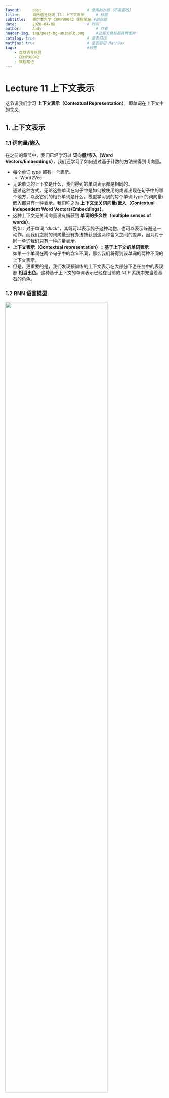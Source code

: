 ```yaml
---
layout:     post   				    # 使用的布局（不需要改）
title:      自然语言处理 11：上下文表示   	# 标题 
subtitle:   墨尔本大学 COMP90042 课程笔记 #副标题
date:       2020-04-08 				# 时间
author:     Andy 						# 作者
header-img: img/post-bg-unimelb.png 	#这篇文章标题背景图片
catalog: true 						# 是否归档
mathjax: true                       # 是否启用 MathJax
tags:								#标签
    - 自然语言处理
    - COMP90042
    - 课程笔记
---
```


# Lecture 11 上下文表示

这节课我们学习 **上下文表示（Contextual Representation）**，即单词在上下文中的含义。

## 1. 上下文表示
### 1.1 词向量/嵌入
在之前的章节中，我们已经学习过 **词向量/嵌入（Word Vectors/Embeddings）**，我们还学习了如何通过基于计数的方法来得到词向量。

* 每个单词 type 都有一个表示。
  * Word2Vec
* 无论单词的上下文是什么，我们得到的单词表示都是相同的。  
  通过这种方式，无论这些单词在句子中是如何被使用的或者出现在句子中的哪个地方，以及它们的相邻单词是什么，模型学习到的每个单词 type 的词向量/嵌入都只有一种表示。我们称之为 **上下文无关词向量/嵌入（Contextual Independent Word Vectors/Embeddings）**。
* 这种上下文无关词向量没有捕获到 **单词的多义性（multiple senses of words）**。  
  例如：对于单词 “$\textit{duck}$”，其既可以表示鸭子这种动物，也可以表示躲避这一动作。而我们之前的词向量没有办法捕获到这两种含义之间的差异，因为对于同一单词我们只有一种向量表示。
* **上下文表示（Contextual representation）$=$ 基于上下文的单词表示**  
  如果一个单词在两个句子中的含义不同，那么我们将得到该单词的两种不同的上下文表示。
* 但是，更重要的是，我们发现预训练的上下文表示在大部分下游任务中的表现都 **相当出色**。这种基于上下文的单词表示已经在目前的 NLP 系统中充当着基石的角色。

### 1.2 RNN 语言模型

<img src="http://andy-blog.oss-cn-beijing.aliyuncs.com/blog/2020-06-17-WX20200617-155248%402x.png" width="80%">

所以，我们应当如何学习到这种上下文表示呢？

这里，我们有一个 RNN 语言模型：“$\textit{a cow eats grass}$”。这里，RNN 模型试图预测下一个单词：给定单词 “$\textit{a}$”，RNN 模型试图预测下一个单词 “$\textit{cow}$”；给定单词 “$\textit{cow}$”，它试图预测下一个单词 “$\textit{eats}$” 等等。

下面是一个简单的 RNN 语言模型：

<img src="http://andy-blog.oss-cn-beijing.aliyuncs.com/blog/2020-06-17-WX20200617-160232%402x.png" width="90%">

模型一共 3 层：输入层是单词的 one-hot 向量；隐藏层作为中间层；输出层用于预测下一个单词。其中，隐藏层的计算公式如右边所示：其接受前一个时间步（time-step）的隐藏状态 $s_{i-1}$，并结合当前输入 $x_i$，然后加上一个偏置项 $b$，然后输入一个非线性激活函数 $\tanh$，然后我们得到当前时间步的隐藏状态 $s_i$；之后，我们将当前时间步的隐藏状态 $s_i$ 输入到一个 $\mathrm{softmax}$ 函数中，得到词汇表中的所有单词的在当前时间步的概率分布。

我们知道，词嵌入对应上面的矩阵 $W_x$，我们可以将隐藏状态 $s_i$ 从某种程度上解释为当前单词的上下文表示。为什么可以这样解释呢？假设当前输入单词为 “$\textit{eats}$”，我们计算出该单词的隐藏状态，该 隐藏状态不仅捕获了单词 “$\textit{eats}$” 的信息，而且还包括之前见过的历史单词：“$\textit{a}$” 和 “$\textit{cow}$”。所以，我们可以将 RNN 语言模型中的隐藏状态从某种程度上视为一种上下文单词表示。

那么，问题解决了吗？

* 几乎解决了，但是还没有完全解决。因为该 RNN 语言模型得到的单词的上下文表示仅仅捕获了该单词左边的上下文。  
  例如：对于单词 “$\textit{cow}$”，其隐藏状态仅仅捕获了其前面出现过的单词 “$\textit{a}$” 的信息，而没有捕获到其后面出现的单词 “$\textit{eats}$” 的信息。

* 解决方案：使用 **双向 RNN（bidirectional RNN）**模型替代。

### 1.3 双向 RNN

现在，我们来看一下如何利用双向 RNN 模型来捕获当前单词左右两侧的上下文信息，从而得到当前单词的上下文表示。

<img src="http://andy-blog.oss-cn-beijing.aliyuncs.com/blog/2020-06-17-WX20200617-162852%402x.png" width="90%">

我们有一个简单的 RNN1，和之前一样，我们有句子 “$\textit{a cow eats grass}$”。其中，$s_0, s_1, s_2, s_3$ 表示每个单词 $x_i$ 的前一个时间步的隐藏状态，即 $s_{i-1}$；输出的当前隐藏状态 $s_i$ 捕获了基于之前单词的上下文表示。然后，我们可以简单地添加一个反向 RNN2，从右向左进行，以捕获当前单词右边的上下文单词，同样，我们会得到一个输出的当前隐藏状态 $u_i$。然后，我们可以连接前向和后向两个 RNN 的隐藏状态 $s_i$ 和 $u_i$，从而得到一个同时捕获了当前单词两侧上下文单词信息的词表示。

还是以单词 “$\textit{cow}$” 为例，我们的预测单词为 “$\textit{eats}$”。这里，当前单词 “$\textit{cow}$” 的上下文表示由两部分构成：其中指向预测单词 “$\textit{eats}$” 的蓝色箭头表示隐藏状态 $s_2$ 捕获的左边的上下文单词 “$\textit{a}$” 的信息，而指向预测单词 “$\textit{eats}$” 的红色箭头表示隐藏状态 $u_1$ 捕获的右边的上下文单词 “$\textit{eats}$” 和 “$\textit{grass}$” 的信息。

所以，通过双向 RNN 模型，我们可以得到同时包含当前单词两侧信息的上下文表示，并且，无需另外设计新的模型或者架构。

## 2. ELMo

双向 RNN 这种思路也启发了 **ELMo** 模型：它是一种非常流畅自然的单词上下文表示模型，并且在大部分的 NLP 任务中都取得了非常好的效果。

### 2.1 ELMo：基于语言模型的嵌入

**ELMo** 表示 **基于语言模型的嵌入（Embeddings from Language Models）**。
* Peters et al. (2018): <https://arxiv.org/abs/1802.05365v2>
* ELMo 在一个包含 1B（10 亿）单词的语料库上训练了一个双向多层 LSTM 语言模型。
* 它结合了来自 LSTM 的 **多层（multiple layers）**的隐藏状态，并用于下游任务中。
  * 这是 ELMo 的创新点之一：因为之前关于预训练模型的上下文表示研究只使用了顶层的信息，因此并没有在性能上获得太大提升。而对于 ELMo，假如我们使用了一个 2 层的 LSTM，那么我们将同时使用第一层和第二层的 LSTM 的输出。
* 最重要的是，研究发现，仅仅通过增加一些预训练的上下文词嵌入，就能在大部分的 NLP 任务中取得较大提升。

### 2.2 ELMo 架构

* LSTM 层数 $= 2$
* LSTM 隐藏层维度 $= 4096$
* 使用 **字符级的卷积神经网络（Character CNN）**来创建词嵌入。
  * 没有未知单词
  
  <img src="http://andy-blog.oss-cn-beijing.aliyuncs.com/blog/2020-06-17-WX20200617-174212%402x.png" width="60%">

  例如：对于单词 “$\textit{Playing}$”，相比直接创建一个该单词的词嵌入，ELMo 选择将其 token 化为一个个英文字母：“$\textit{P}$”、“$\textit{l}$”、“$\textit{a}$”、“$\textit{y}$”、“$\textit{i}$”、“$\textit{n}$”、“$\textit{g}$”。然后我们学习得到单词中每个字母的字符嵌入，并且在其前后添加 paddings 以保证最终得到的单词嵌入的长度一致。然后将其喂给一个带最大池化层的 CNN 模型，来创建一个基于字符嵌入的单词 “$\textit{Playing}$” 的表示。

  <br>

  那么，为什么要这样做呢？因为这样可以基本解决未知单词的问题。例如：假设我们在语料库中没有见过单词 “$\textit{Playing}$”，那么当遇到这个单词时，我们需要另外用一个未知单词嵌入来表示它。而如果我们将其分解为字符嵌入，那么只要我们的语料库中包含了这些字符，我们就不会遇到未知单词的问题。通常，这种方法很简单，因为组成单词的字符通常都是有限的（例如：不考虑大小写的话，英文单词都是由 26 个字母组成）。所以，这是一种可以避免未知单词问题的方法。

### 2.3 提取上下文表示

当我们在 10 亿单词语料库上对该双向 LSTM 模型进行预训练之后，我们如何提从中提取单词的上下文表示呢？我们又该如何将我们提取到的上下文表示用于下游任务呢？

<img src="http://andy-blog.oss-cn-beijing.aliyuncs.com/blog/2020-06-17-WX20200617-181407%402x.png">

这里，我们有一个已经训练好的 ELMo 模型。然后假设现在我们有一个句子：“$\textit{Let's stick to}$”，我们希望得到单词 “$\textit{stick}$” 的上下文表示。首先，我们将句子中的单词分别喂给 ELMo 中的前向语言模型和后向语言模型。

<img src="http://andy-blog.oss-cn-beijing.aliyuncs.com/blog/2020-06-17-WX20200617-182424%402x.png">

之后，我们观察两个语言模型中的所有 LSTM 层的隐藏状态，并且将两个模型中对应的每一层的隐藏状态以及输出层的词嵌入连接起来。然后，我们对每一层得到的连接向量进行加权求和（这里假设对应层的权重分别为 $s_2, s_1, s_0$，关于权重值的选择我们将在后面进行介绍）。然后我们将得到单词 “$\textit{stick}$” 在这里的上下文 “$\textit{Let's stick to}$” 中的上下文嵌入表示。

可以看到，整个过程很简单：我们从两个方向的语言模型中提取所有层的隐藏状态，并对其进行连接，然后加权求和即可。

### 2.4 下游任务：词性标注

<img src="http://andy-blog.oss-cn-beijing.aliyuncs.com/blog/2020-06-17-WX20200617-183414%402x.png" width="80%">

那么，我们如何将得到的上下文表示用于下游任务呢？

这里，我们有一个利用 RNN 进行 **词性标注（POS Tagging）**的任务：

给定一个句子 “$\textit{let's stick to improvisation}$”，我们试图对其中的每个单词进行词性标注，例如：单词 “$\textit{let's}$” 对应的 POS 为 “VERB”，我们希望得到单词 “$\textit{stick}$” 的 POS。

非常简单，我们简单地将基于 ELMo 得到的单词 “$\textit{stick}$” 的上下文表示和其在下游任务中的词嵌入进行连接。例如：这里，我们的下游任务中是一个简单的 RNN 模型，我们只需要在原始的隐藏状态 $s_i$ 的计算公式的基础上：将当前单词的嵌入 $W_x x_i$（其中，$x_i$ 为当前输入单词的 one-hot 向量，$W_x$ 为嵌入矩阵），连接一个基于 ELMo 得到的当前单词的嵌入 $e_i$ 即可。然后我们将得到的隐藏状态 $s_i$ 喂给 RNN 模型，然后像正常 RNN 模型一样进行训练即可。

当然，通常我们不会对 ELMo 中的语言模型进行训练，我们固定其隐藏状态，即双向 LSTM 中的参数，我们要学习的只是 ELMo 中的最后一步加权求和时的权重参数（即之前提到的 $s_2, s_1, s_0$）。在我们的词性标注任务开始时，我们将这些权重设置为一些随机值，然后我们根据任务的表现来更新这些权重，即我们利用下游任务来学习如何对 ELMo 中这些不同层的隐藏状态的连接向量进行线性组合，即如何选择权重来对连接向量进行加权求和。所以，实际上模型学习到的参数就是由这些权重值所组成的向量。

### 2.5 ELMo 的表现如何？

以下是 ELMo 在一些任务中的表现：

<img src="http://andy-blog.oss-cn-beijing.aliyuncs.com/blog/2020-06-17-WX20200617-200222%402x.png" width="80%">

* SQuAD：一个非常著名的问答数据集（QA）
* SNLI：文本蕴含数据集（textual entailment）
* SRL：语义角色标注数据集（semantic role labelling）
* Coref：共指消解数据集（coreference resolution）
* NER：命名实体识别数据集（named entity recognition）
* SST-5：情感分析数据集（sentiment analysis）

左侧是 ELMo 之前的一些其他方法在这些任务上的最佳表现，右侧第一列是 BASELINE 方法的表现。作者所做的就是提取文档中每个句子的上下文表示，然后给每个单词连接上 ELMo 的上下文嵌入，对应右侧第二列 ELMo + BASELINE 的表现。可以看到，在大部分任务上都有显著提升。这里，我们并没有改变原有模型的架构，我们只是加入了一些单词的上下文嵌入信息，同时，也没有额外引入过多参数，因为学习的参数只是那些隐藏状态连接向量的权重（仅仅相当于 ELMo 模型的层数）。

### 2.6 其他发现

* **低层表示 $=$ 捕获句法（syntax）信息**  
  一个有趣的发现是低层的表示（例如：第一层 LSTM 中的隐藏状态）倾向于捕获更多关于该单词的句法信息。因此，非常适用于 **词性标注 (POS tagging)** 、**命名实体识别 (NER)** 等任务。

  <br>

* **高层表示 $=$ 捕获语义（semantics）信息**  
  第二层 LSTM 中的隐藏状态捕获到的更多是关于单词语义方面的信息，因此，更适用于一些理解相关任务，例如：**问答系统 (QA)** 、**文本蕴含 (textual entailment)** 、**情感分析 (sentiment analysis)** 等等。

那么，这些特性是如何被发现的呢？

很简单，只需要观察一下如何解释从文本中学习到的关于隐藏状态连接向量的权重。例如：当下游任务是词性标注时，我们会发现第一层 LSTM 学习到的隐藏状态连接向量的权重值往往非常大；而在下游任务是情感分析时，我们会发现第二层 LSTM 学习到的隐藏状态连接向量的权重值非常大。

### 2.7 上下文 vs. 上下文无关

这里是一些关于上下文表示和上下文无关表示的定性分析，我们可以看一下两种方式学习到的词义有什么差别：

<img src="http://andy-blog.oss-cn-beijing.aliyuncs.com/blog/2020-06-17-WX20200617-204530%402x.png" width="90%">

我们有一些上下文无关的 GloVe 词嵌入，可以看到对于单词 “$\textit{play}$”，我们可以得到一些最相近的单词，例如：“$\textit{playing}$”、“$\textit{game}$”、“$\textit{games}$” 等，这些单词的 GloVe 嵌入都和单词 “$\textit{play}$” 的 GloVe 嵌入相似度非常高。

但是，对于 ELMo，我们可以用它返回一些相似的句子，在这些句子中，给定的目标单词具有相同的词义。例如：对于单词 “$\textit{play}$”，在我们的第一个源句子的上下文中，它表示运动方面的含义，如果我们计算其上下文嵌入，然后计算 “$\textit{play}$” 在其他句子中的上下文嵌入，并与第一个源句子得到的上下文嵌入进行比较，我们会发现一些最相近的句子，在这些句子中，“$\textit{play}$” 具有和第一个源句子中相同的上下文含义，即同样表示运动方面的含义。而在第二个源句子中，“$\textit{play}$” 的含义则与戏剧方面相关，因此，ELMo 得到的最相近的句子中的 “$\textit{play}$” 含义同样与戏剧方面相关。

这种在不同上下文中含义上的差异是在上下文无关的词嵌入（例如：GloVe）中无法体现出来的。此外，从这个例子中，我们也可以学到如何简单地将这种上下文表示的词嵌入应用到 **词义消歧（word sense disambiguation）**任务中。

### 2.8 RNN 的缺点

但是，ELMo 同样存在一些缺点，因为其使用的是基于 RNN 模型的方法。

* 序列处理（Sequential processing）：难以扩展到非常大的语料库和模型上。  
  由于使用 RNN，序列处理是不可避免的步骤。当我们想要计算句子中最后一个单词的上下文表示时，我们无法立即直接进行计算，我们需要先计算句子中倒数第二个单词的上下文表示，而这又需要我们先计算句子中倒数第三个单词的上下文表示。所以，由于 RNN 的特性，我们必须从句子的第一个单词开始依次计算单词的上下文表示。因此，基于 RNN 的方法很难扩展到非常大的语料库和模型上。

  <br> 

* RNN 模型是从左向右运行的（只能捕获到单侧的上下文信息）。  
  原始的 RNN 模型是单向的，因此我们只能捕获到目标单词左侧的上下文信息。RNN 的这种设计理念是基于我们希望得到一个格式正确的句子概率，我们希望计算得到的所有可能句子的概率之和为 1，因此 RNN 被设计为从左向右的单向语言模型。但这样带来的问题是我们无法捕获目标单词另一侧的上下文信息。

  <br>

* 双向 RNN（Bidirectional RNN）可以在一定程度上解决这个问题，但是它只能捕获到表面的双向表示的交互信息。因为在处理单词的时候，ELMo 中的前向 RNN 模型和后向 RNN 模型彼此之间并不存在交互。我们只是对这两个独立的 RNN 的输出进行了简单地连接操作。

## 3. BERT

因此，我们将继续介绍一种更加高效的上下文表示的学习模型：**BERT**，它是目前为止表现最好的模型之一。

### 3.1 BERT

**BERT** 意为 **基于 Transformers 的双向编码器表示（Bidirectional Encoder Representations from Transformers）**。

* Devlin et al. (2019): <https://arxiv.org/abs/1810.04805>

* BERT 使用 **自注意力网络（self-attention networks）**，又称 **Transformers**，来捕获单词之间的依赖关系。
  * 这种方式的主要优点在于无需进行序列处理。  
    不同于基于 RNN 模型的 ELMo，我们可以使用 BERT 直接计算句子中某个单词的上下文嵌入而不必先计算其前面单词的嵌入。因此，可以很容易扩展到非常大的语料库上。
* BERT 还使用 **掩码语言模型（masked language model）**来捕获深度双向表示。  
  在之前的 ELMo 中，我们看到其只捕获了表面的双向表示，因为前向和后向语言模型之间是相互独立的。而在 BERT 中，我们稍后将看到 Transformers 使用单个模型同时捕获两个方向的上下文信息。
* 失去了生成语言的能力。  
  BERT 无法单独进行语言生成任务，它无法计算有效的句子概率，也无法从左至右生成句子。
* 但是，这不是一个很大的问题，如果我们的目标只是学习单词的上下文表示。  
  如果我们的目标只是高效地生成单词的双向上下文表示，那么 BERT 无法生成语言并非一个很大的问题，因为我们可以将其与其他语言模型结合来实现语言生成。

### 3.2 ELMo vs. BERT 架构对比

这里是 ELMo 和 BERT 的架构图表示：

<img src="http://andy-blog.oss-cn-beijing.aliyuncs.com/blog/2020-06-17-WX20200617-222108%402x.png" width="80%">

上面是 ELMo 的架构图，其中下面的黄色方块表示输入单词。可以看到，ELMo 具有一个从左至右的 LSTM 和一个从右至左的 LSTM 模型，我们将单词序列分别输入给这两个 RNN 语言模型，然后我们将两个模型输出的隐藏状态向量进行连接得到双向的上下文信息。但是，这两个 LSTM 语言模型在处理单词的过程中并没有任何交互。

<img src="http://andy-blog.oss-cn-beijing.aliyuncs.com/blog/2020-06-17-WX20200617-233519%402x.png" width="90%">

上面是 BERT 的架构，其中每个蓝色椭圆表示 Transformer。假设现在我们要计算第二个单词 $E_2$ 的上下文表示，Transformer 会查看单词 $E_2$ 周围的所有上下文单词，即从 $E_1$ 到 $E_N$ 的整个单词序列，然后计算一个集合表示（aggregate representation）作为单词 $E_2$ 的上下文表示。然后我们会经过一系列的 Transformers，每一层都执行类似的操作，例如：第二层的 Transformers 会将所有第一层 Transformers 的输出作为输入，并将它们结合起来，计算得到最终的上下文表示 $T_2$。由于这里我们使用单个模型来捕获两个方向的上下文信息，模型可以捕获到不同的两侧上下文单词之间更深层次的关系。

### 3.3 目标 1：掩码语言模型

我们前面提到过 BERT 使用了 **掩码语言模型（Masked Language Model）**。

* 随机 “掩去（mask）” $k\%$ 的 tokens。
* BERT 的目标：正确预测出被掩去的单词（masked words）。

例如，现在我们有以下句子：

<img src="http://andy-blog.oss-cn-beijing.aliyuncs.com/blog/2020-06-17-WX20200617-235428%402x.png" width="80%">

首先，我们在预处理时随机 “掩去” 两个单词：“$\textit{lecture}$” 和 “$\textit{and}$”，将它们用 “$\text{[MASK]}$” 代替。然后，我们将处理后的句子喂给 BERT，然后训练 BERT 并让其预测这两个 “$\text{[MASK]}$” 所对应的原始单词。这个过程和 RNN 语言模型有些类似，在 RNN 语言模型中，我们同样需要预测单词，只是由于 RNN 是单向模型，我们在预测第一个 “$\text{[MASK]}$” 所对应的原始单词时，我们将只基于其左侧的上下文单词信息 “$\textit{Today}$”、“$\textit{we}$”、“$\textit{have}$”、“$\textit{a}$” 来预测单词 “$\textit{lecture}$”，而并没有使用其右侧的上下文信息。这里的掩码语言模型的不同在于，我们将同时使用两侧的上下文单词信息来进行预测。

### 3.4 目标 2：预测下一个句子

BERT 的第二个目标是预测接下来的句子。

* 这使得 BERT 可以学习句子之间的关系。
* BERT 的目标是预测句子 B 是否紧跟在句子 A 后面。
* 这个预训练目标对于需要分析句子对的下游应用（例如：文本蕴含、句子相似度）非常有用。

<img src="http://andy-blog.oss-cn-beijing.aliyuncs.com/blog/2020-06-17-WX20200618-001327%402x.png">

例如，在上面左边的两个句子，我们希望 BERT 的预测结果是句子 B 是句子 A 的下句，因为两个句子之间的衔接非常自然；而对于右边的两个句子，我们希望 BERT 的预测结果是句子 B 不是句子 A 的下句，因为二者没什么直接关系。

我们并不需要专门的带标签数据，因为对于正样本，我们只需要给定一个语料库，然后从中选取两个相邻的句子，就可以得到 “IsNextSentence” 标签的句子对。对于负样本，我们只需要随机选取一个句子，然后再从语料库中随机抽样得到另一个句子，即可得到 “NotNextSentence” 标签的句子对。因此，我们不需要专门准备一个带标签的数据集。

### 3.5 训练/模型细节

* BERT 使用 WordPiece (subword) Tokenisation  
  类似之前在文本预处理中学过的 BPE（Byte-Pair Encoding） 算法，不同点在于，WordPiece 基于概率生成新的 subword 而不是下一最高频字节对。

* BERT 使用多层 Transformers 来学习上下文表示。
* 模型训练在 Wikipedia+BookCorpus 上完成。
* 训练需要在多个 GPU 上运行好几天。

### 3.6 BERT 微调（Fine-Tuning）

<img src="http://andy-blog.oss-cn-beijing.aliyuncs.com/blog/2020-06-18-WX20200618-130026%402x.png">

首先，在一个大的语料库上对 BERT 进行预训练，这一步是无监督学习，因为这里的目标任务是掩码语言模型和预测下一个句子，我们无需准备带标签数据集。因此，我们基于这两个任务在一个很大的语料库（例如：Wikipedia+BookCorpus）上对 BERT 进行预训练。

一旦预训练完成之后，假如我们希望将基于 BERT 的上下文表示应用到下游任务中，例如现在我们有一个垃圾邮件检测任务，我们有一个由邮件信息和类别标签组成的垃圾邮件分类数据集。我们要做的就是将数据集中的邮件信息喂给 BERT，得到这些邮件信息的上下文表示，然后，我们在 BERT 之上再增加一个分类器层用于分类。所以，我们将 BERT 输出的词上下文表示输入分类器（例如：多层感知器）进行分类。然后在训练时，我们可以同时更新分类器和 BERT 内部的参数。

### 3.7 例子：垃圾邮件检测

现在，让我们来看一下具体如何利用 BERT 实现垃圾邮件检测。

<img src="http://andy-blog.oss-cn-beijing.aliyuncs.com/blog/2020-06-18-WX20200618-131054%402x.png" width="70%">

在 BERT 的数据集预处理过程中，我们需要做的是在数据集中的每个句子前面加上一个特殊的 token “$[\text{CLS}]$”，然后将整个句子喂给 BERT。我们有很多 ENCODER 层，每一个 ENCODER 都是一个 Transformer，然后，BERT 会返回每个输入单词 token 的上下文表示。现在，所有这些词嵌入都是基于上下文的，因为我们通过多层 Transformer 的注意力机制整合了所有输入单词的信息。

<img src="http://andy-blog.oss-cn-beijing.aliyuncs.com/blog/2020-06-18-WX20200618-132518%402x.png">

然后，我们仅将 “$[\text{CLS}]$” 这一个 token 的上下文表示输入分类器层（忽略其他单词的上下文表示），分类器层可以是由简单的前馈神经网络加上 softmax 分类器组成，然后进行垃圾邮件分类。非常重要的一点是，当我们希望利用下游任务（垃圾邮件分类）来训练模型/微调模型参数时，我们不仅更新分类器（前馈神经网络）中的参数，同时也会更新 BERT 中的参数。我们当然也可以只更新分类器中的参数，但是在实践中，这种做法的效果并不理想。

### 3.8 BERT vs. ELMo

那么，BERT 和 ELMo 到底在哪些方面存在差异呢？

* ELMo 只能提供单词的上下文表示。  
  两者都可以提供单词的上下文表示，但是 ELMo 只能提供单词的上下文表示，ELMo 需要另外提供下游应用的神经网络架构。回忆一下之前 ELMo 的例子，我们有单独的 baseline 模型（有自己的神经网络架构），ELMo 仅仅提供单词的上下文表示，我们还需要提供用于下游任务的单独的神经网络架构。

  <br>

* 当应用于下游应用时，ELMo 的上下文表示是固定的。  
  另一个主要区别是，当我们利用下游任务进行训练/微调时，ELMo 中用于学习上下文表示的语言模型的参数是固定的（没有训练），这个过程中，唯一得到训练的参数是赋予来自不同 LSTM 层隐藏状态连接向量的权重（例如：$s_2,s_1,s_0$）。我们并不会对 ELMo 中的 LSTM 层的参数进行更新。

  <img src="http://andy-blog.oss-cn-beijing.aliyuncs.com/blog/2020-06-18-WX20200618-141517%402x.png" width="30%">

  <br>

* BERT 为下游任务增加了一个分类层。  
  * 无需特定任务的模型  
    BERT 不需要另外单独的下游任务模型。BERT 提供了单词的上下文表示，我们要做的只是为下游任务增加一个分类层。
  
  <br>

* BERT 在微调时会更新所有参数。  

### 3.9 BERT 的表现如何？

下面是 BERT 在一些 NLP 任务上的表现：

<img src="http://andy-blog.oss-cn-beijing.aliyuncs.com/blog/2020-06-18-WX20200618-155328%402x.png" width="80%">

* MNLI, RTE：文本蕴含（textual entailment）
* QQP, STS-B, MRPC：句子相似度（sentence similarity）
* QNLP：可回答性预测（answerability prediction）
* SST：情感分析（sentiment analysis）
* COLA：句子可接受度预测（sentence acceptability prediction）

BERT 在所有任务上都取得了非常好的表现。此外，BERT 发布了 2 种版本：$$\text{BERT}_{\text{BASE}}$$ 和 $$\text{BERT}_{\text{LARGE}}$$。其中，$$\text{BERT}_{\text{LARGE}}$$ 的参数数量要比 $$\text{BERT}_{\text{BASE}}$$ 的参数数量更多一些。

### 3.10 Transformers

我们已经见过了 BERT 中的 Transformers，那么，到底什么是 Transformers？它们又是如何工作的呢？

<img src="http://andy-blog.oss-cn-beijing.aliyuncs.com/blog/2020-06-18-WX20200618-160235%402x.png" width="40%">

### 3.11 Attention is All You Need

* Vaswani et al. (2017): <https://arxiv.org/abs/1706.03762>
* Transformers 使用 **注意力机制（attention）**替代 RNN（或者 CNN）来捕获单词之间的依赖关系。

这里是一个如何利用注意力机制捕获单词之间依赖关系的例子：

<img src="http://andy-blog.oss-cn-beijing.aliyuncs.com/blog/2020-06-18-WX20200618-164110%402x.png" width="80%">

假设现在我们有一个句子 “$\textit{I made her duck}$”，我们希望计算其中单词 “$\textit{made}$” 的上下文嵌入。我们需要先分别单独观察单词 “$\textit{made}$” 周围的单词，例如，对于单词 “$\textit{I}$”，我们将结合单词 “$\textit{made}$” 和 “$\textit{I}$”，组合得到一个向量（第二层中的亮紫色向量）。这个过程称为 **注意力（attention）**，因为我们这里将注意力放在一个特定单词（“$\textit{I}$”）上。然后，对于第二个单词 “$\textit{her}$” 进行相同的操作，得到一个表征了单词 “$\textit{made}$” 和 “$\textit{her}$” 的复合向量（第二层中的亮黄色向量）。同理，对于最后一个单词 “$\textit{duck}$” 也一样，我们得到一个复合向量（第二层中的桃红色向量）。这三个复合向量分别捕获了单词 “$\textit{made}$” 周围的三个上下文单词。然后，我们对这三个复合向量进行加权求和，得到单词 “$\textit{made}$” 的上下文表示。

这就是注意力机制的核心思想。所以，可以看到，这里并没有涉及序列处理，因为假如现在我们要计算单词 “$\textit{duck}$” 的上下文表示，我们可以直接计算其周围单词的注意力组合，而无需先计算出其前一个单词 “$\textit{her}$” 的上下文表示。实际上，第二层的三个复合向量可以采用并行方式计算，因此，这里不涉及序列处理，这也是和基于 RNN 这种序列模型的 ELMo 相比，BERT 能够很好地扩展到大型语料库上的原因。

### 3.12 自注意力机制：实现

我们这里进一步介绍这种 **自注意力机制（Self-Attention）**的实现。

* **输入**：3 个向量
  * **查询向量（query vector）$q$**  
    查询向量是目标单词的向量，例如：“$\textit{made}$”。
  * **键向量（key vector）$k$** 和 **值向量（value vector）$v$**  
    键、值向量是目标单词周围单词的向量，例如：“$\textit{her}$”。

  <br>

* 查询、键、值都是 **向量**。
  * 它们都是来自单词嵌入的线性投影（linear projections）。

  <img src="http://andy-blog.oss-cn-beijing.aliyuncs.com/blog/2020-06-18-WX20200618-163954%402x.png" width="50%">

  例如，假设现在我们有单词 “$\textit{made}$” 和 “$\textit{her}$” 的嵌入。我们将单词 “$\textit{made}$” 的嵌入投影到一个查询向量 $q$，然后将单词 “$\textit{her}$” 的嵌入投影到一个键向量 $k$，并再次将单词 “$\textit{her}$” 的嵌入投影到一个值向量 $v$。然后，当我们试图计算单词 “$\textit{made}$” 的上下文表示时，如之前例子中演示的，我们将对复合向量 $v_I$，$v_{her}$，$v_{duck}$ 进行加权求和，其中 $v_I$ 是单词 “$\textit{I}$” 的值向量，$v_{her}$ 是单词 “$\textit{her}$” 的值向量， $v_{duck}$ 是单词 “$\textit{duck}$” 的值向量，这些值向量都是对应单词嵌入的投影向量。
  
  <br>

  那么，这里的权重值 $0.1$，$0.6$ 和 $0.3$ 又是如何得到的呢？

  <br>

  这是基于上面的 $A(q,K,V)$ 的计算公式，它给出了某个特定单词的上下文表示。其中，$v_i$ 对应不同注意力组合的投影向量 $v_I$，$v_{her}$，$v_{duck}$。对应的权重是通过红圈内的表达式计算得到的。我们简单地计算目标单词的查询向量 $q$ 和对应上下文单词的键向量 $k_i$ 的点积，然后在所有上下文单词上进行 $\text{softmax}$ 计算。

  <br>
  
  例如：上面例子中，$v_I$ 的权重为 $\dfrac{e^{q_{made}\cdot k_{I}}}{e^{q_{made}\cdot k_{I}}+e^{q_{made}\cdot k_{her}}+e^{q_{made}\cdot k_{duck}}}=0.1$

  <br>

* 基于注意力机制的单个单词的上下文表示计算公式：

  $$A(q,K,V)=\sum_i \dfrac{e^{q\cdot k_i}}{\sum_j e^{q\cdot k_j}}\times v_i$$

  当我们有多个查询向量时（即需要同时计算多个单词的上下文表示时），我们可以将它们堆叠为矩阵形式：

  $$A(Q,K,V)=\text{softmax}(QK^{\mathrm T})V$$
  
  <br>

* Transformers 还使用 **缩放后的点积（scaled dot-product）**来避免计算得到的数值过大：

  $$A(Q,K,V)=\text{softmax}\left(\dfrac{QK^{\mathrm T}}{\sqrt{d_k}}\right)V$$

  其中，$d_k$ 表示查询向量（query）和键向量（key）的维度。

  因为我们进行了很多点积操作，所以最终得到的值可能非常大，Transformers 对此处理非常简单，就是直接将点积结果除以一个标量 $\sqrt{d_k}$。

### 3.13 多头注意力机制

<img src="http://andy-blog.oss-cn-beijing.aliyuncs.com/blog/2020-06-18-WX20200618-171537%402x.png" width="80%">

此前我们看到的是，每一个单词对只有一个注意力（attention），例如：对于单词 “$\textit{made}$”，我们在计算注意力时，每次只考虑一个上下文单词（例如：“$\textit{I}$”）。但是，论文作者还提出了一种 **多头注意力机制（multi-head attention）**，就是简单地将这个步骤重复多次以允许多次交互。

这里，我们有查询、键、值向量 $V,K,Q$，然后我们有一个之前提过的经过缩放的点积自注意力层。现在我们所做的就是将这个过程重复多次，这个过程可以并行化。然后，我们将得到的结果进行连接。这意味着我们将允许模型捕获这些单词对之间的不同类别的交互。具体公式如上所示，对于每一个头 $\text{head}_i$，我们进行一次注意力计算 $\text{Attention}(QW_i^{Q},KW_i^{K},VW_i^{V})$。因为有多个头，我们可以多次线性投影所有的查询、键、值向量，所以每一个头 $\text{head}_i$ 都有一个自己的投影矩阵 $W_i$。将计算得到的所有 $\text{head}_i$ 进行连接，然后再进行一次线性投影计算得到多头注意力 $\text{MultiHead}(Q,K,V)$。

### 3.14 Transformer 块

<img src="http://andy-blog.oss-cn-beijing.aliyuncs.com/blog/2020-06-18-WX20200618-173609%402x.png" width="80%">

可以看到，完整的 Transformer 块中还包含看一些其他操作。给定一个输入，我们先对其进行嵌入计算，然后计算查询、键、值向量，并在此基础上计算多头注意力的向量。然后，我们将之前查询、键、值向量的结果再加入到多头注意力的结果中进行归一化处理（normalization）。这意味着，我们从注意力网络中得到第一个单词的上下文表示 $T_1$ 后，我们再回过头来将原单词的嵌入 $E_1$ 加入到 $T_1$ 的结果中，这种做法被称为 **残差连接（residual connection）**，其理由是我们不希望模型忽略原单词的嵌入信息。然后，我们将通过残差连接以及归一化得到的结果喂给一个前馈网络，并再次进行归一化操作。这就是在一个 Transformer 模型中所发生的全部事情。

另外，在输入 Transformer 块之前的位置编码（Positional Encoding）又指的是什么呢？回忆一下，当我们计算注意力（attention）时，例如：我们要计算单词 “$\textit{made}$” 的上下文表示时，我们每次分别独立地将注意力放在上下文单词 “$\textit{I}$”、“$\textit{her}$”、“$\textit{duck}$” 上，但是对于模型而言，它并不知道单词的位置信息：即单词 “$\textit{her}$” 是和目标单词 “$\textit{made}$” 相邻的下一个单词，单词 “$\textit{duck}$” 和目标单词 “$\textit{made}$” 的距离要更远一些等等。所以，位置编码实际上是一个向量，它编码了文本中单词的一些位置信息，例如：单词 “$\textit{duck}$” 出现在文本中的第 4 个位置，单词 “$\textit{her}$”  出现在第 3 个位置等等。因此，位置编码为模型提供了一些词序相关的信息。

## 4. 总结

* 我们学习了基于 ELMo 和 BERT 的单词上下文表示，以及它们在下游任务中的表现，并且也学习了如何将它们应用到下游任务中。
* 这些模型都是在非常大的语料库上训练的。
  * 因此，它们构建了一些语言相关的知识。
  * 使用无监督目标，模型训练无需专门提供带标签数据集。
* 由于模型是在非常大的语料库上训练的，因此，当我们将它们用于下游任务时，我们不再是从零开始（“scratch”）的状态，因为模型在某种程度上已经理解了一些单词含义相关的信息，以及单词之间的关系。所以，现在模型需要做的只是将这些理解带入下游任务的模型中进行训练。这也是这类上下文表示模型非常有用的原因之一。并且，正如 BERT 中提到的，基于大量语料库得到的预训练词嵌入在一定程度上缓解了下游任务对于数据量的需求。

## 5. 扩展阅读
* ELMo: <https://arxiv.org/abs/1802.05365v2> 
* BERT: <https://arxiv.org/abs/1810.04805> 
* Transformer: <http://nlp.seas.harvard.edu/2018/04/03/attention.html>

下节内容：语篇



